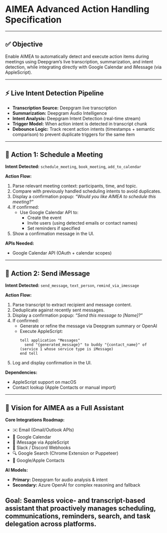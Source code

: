 # AIMEA Advanced Action Handling Specification

---

## ✅ Objective

Enable AIMEA to automatically detect and execute action items during meetings using Deepgram’s live transcription, summarization, and intent detection, while integrating directly with Google Calendar and iMessage (via AppleScript).

---

## ⚡️ Live Intent Detection Pipeline
* **Transcription Source:** Deepgram live transcription
* **Summarization:** Deepgram Audio Intelligence
* **Intent Analysis:** Deepgram Intent Detection (real-time stream)
* **Trigger Model:** When action intent is detected in transcript chunk
* **Debounce Logic:** Track recent action intents (timestamps + semantic comparison) to prevent duplicate triggers for the same item

---

## 🔹 Action 1: Schedule a Meeting

**Intent Detected:** `schedule_meeting`, `book_meeting`, `add_to_calendar`

**Action Flow:**
1. Parse relevant meeting context: participants, time, and topic.
2. Compare with previously handled scheduling intents to avoid duplicates.
3. Display a confirmation popup: _“Would you like AIMEA to schedule this meeting?”_
4. If confirmed:
   - Use Google Calendar API to:
     - Create the event
     - Invite users (using detected emails or contact names)
     - Set reminders if specified
5. Show a confirmation message in the UI.

**APIs Needed:**
- Google Calendar API (OAuth + calendar scopes)

---

## 🔹 Action 2: Send iMessage

**Intent Detected:** `send_message`, `text_person`, `remind_via_imessage`

**Action Flow:**
1. Parse transcript to extract recipient and message content.
2. Deduplicate against recently sent messages.
3. Display a confirmation popup: _“Send this message to [Name]?”_
4. If confirmed:
   - Generate or refine the message via Deepgram summary or OpenAI
   - Execute AppleScript:
     ```applescript
     tell application "Messages"
       send "{generated_message}" to buddy "{contact_name}" of (service 1 whose service type is iMessage)
     end tell
     ```
5. Log and display confirmation in the UI.

**Dependencies:**
- AppleScript support on macOS
- Contact lookup (Apple Contacts or manual import)

---

## 🤖 Vision for AIMEA as a Full Assistant
**Core Integrations Roadmap:**
- ✉️ Email (Gmail/Outlook APIs)
- 📅 Google Calendar
- 📱 iMessage via AppleScript
- 💬 Slack / Discord Webhooks
- 🔍 Google Search (Chrome Extension or Puppeteer)
- 📄 Google/Apple Contacts

**AI Models:**
- **Primary:** Deepgram for audio analysis & intent
- **Secondary:** Azure OpenAI for complex reasoning and fallback

**Goal:** Seamless voice- and transcript-based assistant that proactively manages scheduling, communications, reminders, search, and task delegation across platforms.
---